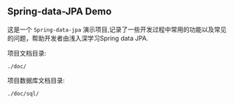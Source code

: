 ## Spring-data-JPA Demo  


这是一个 `Spring-data-jpa` 演示项目,记录了一些开发过程中常用的功能以及常见的问题，帮助开发者由浅入深学习Spring data JPA.  

项目文档目录:  

```
./doc/
```

项目数据库文档目录:  

```
./doc/sql/
```

